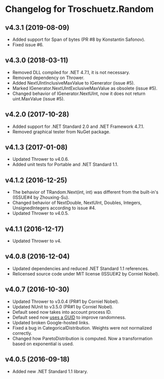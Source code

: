 # Changelog for Troschuetz.Random #

## v4.3.1 (2019-08-09)

* Added support for Span of bytes (PR #8 by Konstantin Safonov).
* Fixed issue #6.

## v4.3.0 (2018-03-11)

* Removed DLL compiled for .NET 4.7.1, it is not necessary.
* Removed dependency on Thrower.
* Added NextUIntInclusiveMaxValue to IGenerator (issue #5).
* Marked IGenerator.NextUIntExclusiveMaxValue as obsolete (issue #5).
* Changed behavior of IGenerator.NextUInt, now it does not return uint.MaxValue (issue #5).

## v4.2.0 (2017-10-28)

* Added support for .NET Standard 2.0 and .NET Framework 4.7.1.
* Removed graphical tester from NuGet package.

## v4.1.3 (2017-01-08)

* Updated Thrower to v4.0.6.
* Added unit tests for Portable and .NET Standard 1.1.

## v4.1.2 (2016-12-25)

* The behavior of TRandom.Next(int, int) was different from the built-in's (ISSUE#4 by Zhouxing-Su).
* Changed behavior of NextDouble, NextUInt, Doubles, Integers, UnsignedIntegers according to issue #4.
* Updated Thrower to v4.0.5.

## v4.1.1 (2016-12-17)

* Updated Thrower to v4.

## v4.0.8 (2016-12-04)

* Updated dependencies and reduced .NET Standard 1.1 references.
* Relicensed source code under MIT license (ISSUE#2 by Corniel Nobel).

## v4.0.7 (2016-10-30)

* Updated Thrower to v3.0.4 (PR#1 by Corniel Nobel).
* Updated NUnit to v3.5.0 (PR#1 by Corniel Nobel).
* Default seed now takes into account process ID.
* Default seed now [uses a GUID](http://stackoverflow.com/a/18267477/1880086) to improve randomness.
* Updated broken Google-hosted links.
* Fixed a bug in CategoricalDistribution. Weights were not normalized correctly.
* Changed how ParetoDistribution is computed. Now a transformation based on exponential is used.

## v4.0.5 (2016-09-18)

* Added new .NET Standard 1.1 library.
